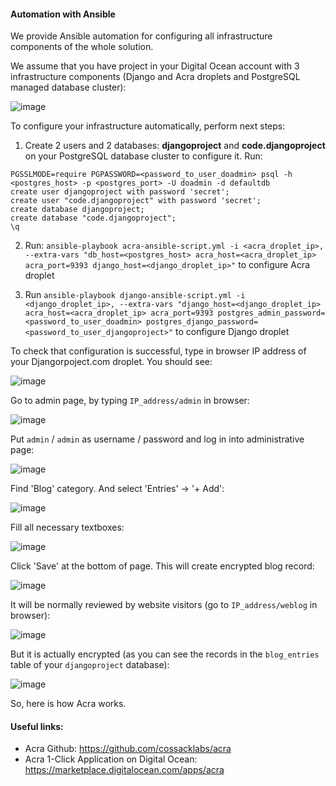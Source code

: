 #### Automation with Ansible
 
We provide Ansible automation for configuring all infrastructure components of the whole solution.

We assume that you have project in your Digital Ocean account with 3 infrastructure components (Django and Acra droplets and PostgreSQL managed database cluster):

![image](https://github.com/cossacklabs/acra-engineering-demo/blob/storojs72/T1230_do_blogpost/do-blogpost/version1/screenshots/11.png)

To configure your infrastructure automatically, perform next steps:

1) Create 2 users and 2 databases: **djangoproject** and **code.djangoproject** on your PostgreSQL database cluster to configure it. Run:
```
PGSSLMODE=require PGPASSWORD=<password_to_user_doadmin> psql -h <postgres_host> -p <postgres_port> -U doadmin -d defaultdb
create user djangoproject with password 'secret';
create user "code.djangoproject" with password 'secret';
create database djangoproject;
create database "code.djangoproject";
\q
```

2) Run: `ansible-playbook acra-ansible-script.yml -i <acra_droplet_ip>, --extra-vars "db_host=<postgres_host> acra_host=<acra_droplet_ip> acra_port=9393 django_host=<django_droplet_ip>"` to configure Acra droplet

3) Run `ansible-playbook django-ansible-script.yml -i <django_droplet_ip>, --extra-vars "django_host=<django_droplet_ip> acra_host=<acra_droplet_ip> acra_port=9393 postgres_admin_password=<password_to_user_doadmin> postgres_django_password=<password_to_user_djangoproject>"` to configure Django droplet

To check that configuration is successful, type in browser IP address of your Djangorpoject.com droplet. You should see:

![image](https://github.com/cossacklabs/acra-engineering-demo/blob/storojs72/T1230_do_blogpost/do-blogpost/version1/screenshots/12.png)

Go to admin page, by typing `IP_address/admin` in browser:

![image](https://github.com/cossacklabs/acra-engineering-demo/blob/storojs72/T1230_do_blogpost/do-blogpost/version1/screenshots/13.png)

Put `admin` / `admin` as username / password and log in into administrative page:

![image](https://github.com/cossacklabs/acra-engineering-demo/blob/storojs72/T1230_do_blogpost/do-blogpost/version1/screenshots/14.png)

Find 'Blog' category. And select 'Entries' -> '+ Add':

![image](https://github.com/cossacklabs/acra-engineering-demo/blob/storojs72/T1230_do_blogpost/do-blogpost/version1/screenshots/15.png)

Fill all necessary textboxes:

![image](https://github.com/cossacklabs/acra-engineering-demo/blob/storojs72/T1230_do_blogpost/do-blogpost/version1/screenshots/16.png)

Click 'Save' at the bottom of page. This will create encrypted blog record:

![image](https://github.com/cossacklabs/acra-engineering-demo/blob/storojs72/T1230_do_blogpost/do-blogpost/version1/screenshots/17.png)

It will be normally reviewed by website visitors (go to `IP_address/weblog` in browser):

![image](https://github.com/cossacklabs/acra-engineering-demo/blob/storojs72/T1230_do_blogpost/do-blogpost/version1/screenshots/18.png)

But it is actually encrypted (as you can see the records in the `blog_entries` table of your `djangoproject` database):

![image](https://github.com/cossacklabs/acra-engineering-demo/blob/storojs72/T1230_do_blogpost/do-blogpost/version1/screenshots/19.png)

So, here is how Acra works.

#### Useful links:

- Acra Github: https://github.com/cossacklabs/acra
- Acra 1-Click Application on Digital Ocean: https://marketplace.digitalocean.com/apps/acra
